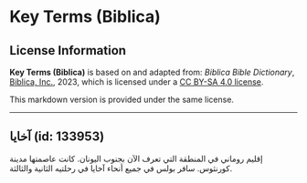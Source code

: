 # Key Terms (Biblica)

## License Information

**Key Terms (Biblica)** is based on and adapted from: _Biblica Bible Dictionary_, [Biblica, Inc.](https://www.biblica.com/), 2023, which is licensed under a [CC BY-SA 4.0 license](https://creativecommons.org/licenses/by-sa/4.0/legalcode.en).

This markdown version is provided under the same license.



--------------------------------

## آخايا (id: 133953)

إقليم روماني في المنطقة التي تعرف الآن بجنوب اليونان. كانت عاصمتها مدينة كورنثوس. سافر بولس في جميع أنحاء آخايا في رحلتيه الثانية والثالثة.



